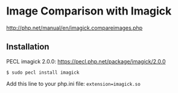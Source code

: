# Image Comparison with Imagick

http://php.net/manual/en/imagick.compareimages.php

## Installation
PECL imagick 2.0.0: https://pecl.php.net/package/imagick/2.0.0

`$ sudo pecl install imagick`

Add this line to your php.ini file: `extension=imagick.so`
